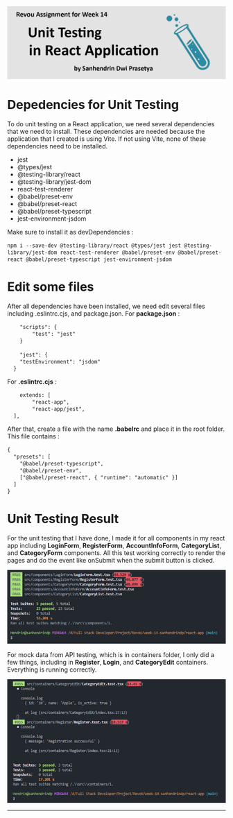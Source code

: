 ![Banner](images/Unit%20Testing.png)

# Depedencies for Unit Testing

To do unit testing on a React application, we need several dependencies that we need to install. These dependencies are needed because the application that I created is using Vite. If not using Vite, none of these dependencies need to be installed.

- jest
- @types/jest
- @testing-library/react
- @testing-library/jest-dom
- react-test-renderer
- @babel/preset-env
- @babel/preset-react
- @babel/preset-typescript
- jest-environment-jsdom

Make sure to install it as devDependencies :

```
npm i --save-dev @testing-library/react @types/jest jest @testing-library/jest-dom react-test-renderer @babel/preset-env @babel/preset-react @babel/preset-typescript jest-environment-jsdom

```

# Edit some files

After all dependencies have been installed, we need edit several files including .eslintrc.cjs, and package.json.
For **package.json** :

```
    "scripts": {
        "test": "jest"
    }

    "jest": {
    "testEnvironment": "jsdom"
  }
```

For **.eslintrc.cjs** :

```
    extends: [
        "react-app",
        "react-app/jest",
  ],
```

After that, create a file with the name **.babelrc** and place it in the root folder. This file contains :

```
{
  "presets": [
    "@babel/preset-typescript",
    "@babel/preset-env",
    ["@babel/preset-react", { "runtime": "automatic" }]
  ]
}
```

# Unit Testing Result

For the unit testing that I have done, I made it for all components in my react app including **LoginForm**, **RegisterForm**, **AccountInfoForm**, **CategoryList**, and **CategoryForm** components. All this test working correctly to render the pages and do the event like onSubmit when the submit button is clicked.

<p align="center">
<img src="images/Components Test.PNG"> 
</p>

For mock data from API testing, which is in containers folder, I only did a few things, including in **Register**, **Login**, and **CategoryEdit** containers. Everything is running correctly.

<p align="center">
<img src="images/Containers Test.PNG"> 
</p>

---
